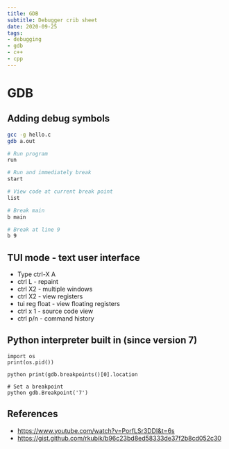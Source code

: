 ```yaml
---
title: GDB
subtitle: Debugger crib sheet
date: 2020-09-25
tags:
- debugging
- gdb
- c++
- cpp
---
```


# GDB

## Adding debug symbols

```bash
gcc -g hello.c
gdb a.out
```

```bash
# Run program
run

# Run and immediately break
start

# View code at current break point
list

# Break main
b main

# Break at line 9
b 9
```

## TUI mode - text user interface
- Type ctrl-X A
- ctrl L - repaint
- ctrl X2 - multiple windows
- ctrl X2 - view registers
- tui reg float - view floating registers
- ctrl x 1 - source code view
- ctrl p/n - command history

## Python interpreter built in (since version 7)

```
import os
print(os.pid())

python print(gdb.breakpoints()[0].location

# Set a breakpoint
python gdb.Breakpoint('7')
```

## References
- https://www.youtube.com/watch?v=PorfLSr3DDI&t=6s
- https://gist.github.com/rkubik/b96c23bd8ed58333de37f2b8cd052c30

